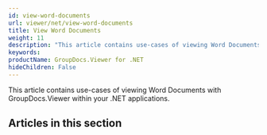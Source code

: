 ```yaml
---
id: view-word-documents
url: viewer/net/view-word-documents
title: View Word Documents
weight: 11
description: "This article contains use-cases of viewing Word Documents with GroupDocs.Viewer within your .NET applications."
keywords: 
productName: GroupDocs.Viewer for .NET
hideChildren: False
---
```

This article contains use-cases of viewing Word Documents with GroupDocs.Viewer within your .NET applications.

## Articles in this section
